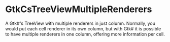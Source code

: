# GtkCsTreeViewMultipleRenderers

A Gtk#'s TreeView with multiple renderers in just column.
Normally, you would put each cell renderer in its own column, but with Gtk# it is possible to have multiple renderers in one column, offering more information per cell.

